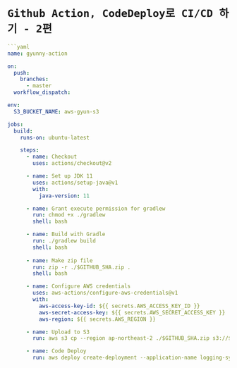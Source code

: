 # `Github Action, CodeDeploy로 CI/CD 하기 - 2편`

```yaml
```yaml
name: gyunny-action

on:
  push:
    branches:
      - master
  workflow_dispatch:

env:
  S3_BUCKET_NAME: aws-gyun-s3

jobs:
  build:
    runs-on: ubuntu-latest

    steps:
      - name: Checkout
        uses: actions/checkout@v2

      - name: Set up JDK 11
        uses: actions/setup-java@v1
        with:
          java-version: 11

      - name: Grant execute permission for gradlew
        run: chmod +x ./gradlew
        shell: bash

      - name: Build with Gradle
        run: ./gradlew build
        shell: bash
        
      - name: Make zip file
        run: zip -r ./$GITHUB_SHA.zip .
        shell: bash

      - name: Configure AWS credentials
        uses: aws-actions/configure-aws-credentials@v1
        with:
          aws-access-key-id: ${{ secrets.AWS_ACCESS_KEY_ID }}
          aws-secret-access-key: ${{ secrets.AWS_SECRET_ACCESS_KEY }}
          aws-region: ${{ secrets.AWS_REGION }}

      - name: Upload to S3
        run: aws s3 cp --region ap-northeast-2 ./$GITHUB_SHA.zip s3://$S3_BUCKET_NAME/$GITHUB_SHA.zip

      - name: Code Deploy
        run: aws deploy create-deployment --application-name logging-system-deploy --deployment-config-name CodeDeployDefault.OneAtATime --deployment-group-name develop --s3-location bucket=$S3_BUCKET_NAME,bundleType=zip,key=$PROJECT_NAME/$GITHUB_SHA.zip
```
```